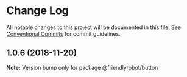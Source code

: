 # Change Log

All notable changes to this project will be documented in this file.
See [Conventional Commits](https://conventionalcommits.org) for commit guidelines.

## 1.0.6 (2018-11-20)

**Note:** Version bump only for package @friendlyrobot/button
